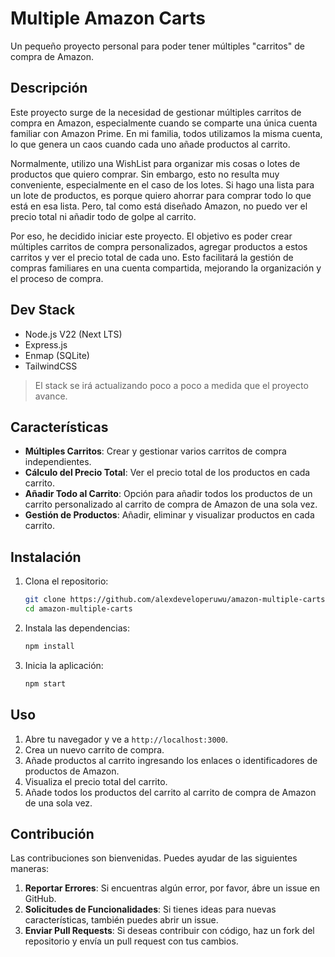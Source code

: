 # Multiple Amazon Carts

Un pequeño proyecto personal para poder tener múltiples "carritos" de compra de Amazon.

## Descripción
Este proyecto surge de la necesidad de gestionar múltiples carritos de compra en Amazon, especialmente cuando se comparte una única cuenta familiar con Amazon Prime. En mi familia, todos utilizamos la misma cuenta, lo que genera un caos cuando cada uno añade productos al carrito.

Normalmente, utilizo una WishList para organizar mis cosas o lotes de productos que quiero comprar. Sin embargo, esto no resulta muy conveniente, especialmente en el caso de los lotes. Si hago una lista para un lote de productos, es porque quiero ahorrar para comprar todo lo que está en esa lista. Pero, tal como está diseñado Amazon, no puedo ver el precio total ni añadir todo de golpe al carrito.

Por eso, he decidido iniciar este proyecto. El objetivo es poder crear múltiples carritos de compra personalizados, agregar productos a estos carritos y ver el precio total de cada uno. Esto facilitará la gestión de compras familiares en una cuenta compartida, mejorando la organización y el proceso de compra.

## Dev Stack
- Node.js V22 (Next LTS)
- Express.js
- Enmap (SQLite)
- TailwindCSS

> El stack se irá actualizando poco a poco a medida que el proyecto avance.

## Características
- **Múltiples Carritos**: Crear y gestionar varios carritos de compra independientes.
- **Cálculo del Precio Total**: Ver el precio total de los productos en cada carrito.
- **Añadir Todo al Carrito**: Opción para añadir todos los productos de un carrito personalizado al carrito de compra de Amazon de una sola vez.
- **Gestión de Productos**: Añadir, eliminar y visualizar productos en cada carrito.

## Instalación

1. Clona el repositorio:
    ```sh
    git clone https://github.com/alexdeveloperuwu/amazon-multiple-carts.git
    cd amazon-multiple-carts
    ```

2. Instala las dependencias:
    ```sh
    npm install
    ```

3. Inicia la aplicación:
    ```sh
    npm start
    ```

## Uso

1. Abre tu navegador y ve a `http://localhost:3000`.
2. Crea un nuevo carrito de compra.
3. Añade productos al carrito ingresando los enlaces o identificadores de productos de Amazon.
4. Visualiza el precio total del carrito.
5. Añade todos los productos del carrito al carrito de compra de Amazon de una sola vez.

## Contribución

Las contribuciones son bienvenidas. Puedes ayudar de las siguientes maneras:

1. **Reportar Errores**: Si encuentras algún error, por favor, ábre un issue en GitHub.
2. **Solicitudes de Funcionalidades**: Si tienes ideas para nuevas características, también puedes abrir un issue.
3. **Enviar Pull Requests**: Si deseas contribuir con código, haz un fork del repositorio y envía un pull request con tus cambios.